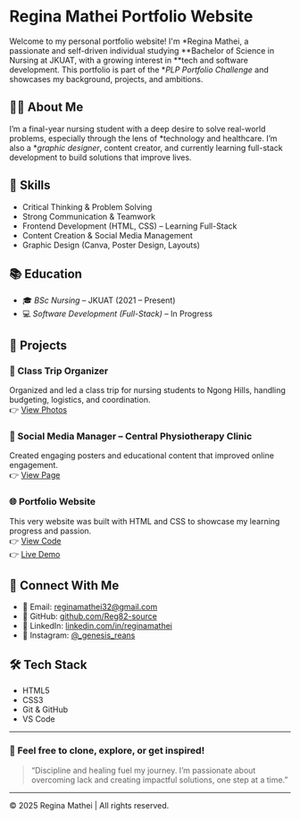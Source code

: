 # Regina Mathei Portfolio Website

Welcome to my personal portfolio website! I'm *Regina Mathei, a passionate and self-driven individual studying **Bachelor of Science in Nursing at JKUAT, with a growing interest in **tech and software development. This portfolio is part of the **PLP Portfolio Challenge* and showcases my background, projects, and ambitions.

## 👩‍⚕ About Me

I’m a final-year nursing student with a deep desire to solve real-world problems, especially through the lens of *technology and healthcare. I’m also a **graphic designer*, content creator, and currently learning full-stack development to build solutions that improve lives.

## 🧠 Skills

- Critical Thinking & Problem Solving  
- Strong Communication & Teamwork  
- Frontend Development (HTML, CSS) – Learning Full-Stack  
- Content Creation & Social Media Management  
- Graphic Design (Canva, Poster Design, Layouts)

## 📚 Education

- 🎓 *BSc Nursing* – JKUAT (2021 – Present)  
- 💻 *Software Development (Full-Stack)* – In Progress

## 💼 Projects

### 🎒 Class Trip Organizer  
Organized and led a class trip for nursing students to Ngong Hills, handling budgeting, logistics, and coordination.  
👉 [View Photos](https://photos.app.goo.gl/AHUFBJTi1n8rjaT57)

### 📱 Social Media Manager – Central Physiotherapy Clinic  
Created engaging posters and educational content that improved online engagement.  
👉 [View Page](https://www.facebook.com/CentralPhysiotherapyClinicAndOrthoticsHub)

### 🌐 Portfolio Website  
This very website was built with HTML and CSS to showcase my learning progress and passion.  
👉 [View Code](https://github.com/Reg82-source/ReginaPortfolio)  
👉 [Live Demo](https://reg82-source.github.io/ReginaPortfolio/)

## 🔗 Connect With Me

- 📧 Email: [reginamathei32@gmail.com](mailto:reginamathei32@gmail.com)  
- 🐙 GitHub: [github.com/Reg82-source](https://github.com/Reg82-source)  
- 💼 LinkedIn: [linkedin.com/in/reginamathei](https://www.linkedin.com/in/regina-mathei-690b65292)  
- 📸 Instagram: [@_genesis_reans](https://www.instagram.com/_genesis_reans?igsh=NDZ6Z2xn0XJkNnV5)  

## 🛠 Tech Stack

- HTML5  
- CSS3  
- Git & GitHub  
- VS Code

---

### 🚀 Feel free to clone, explore, or get inspired!

> “Discipline and healing fuel my journey. I’m passionate about overcoming lack and creating impactful solutions, one step at a time.”

---

© 2025 Regina Mathei | All rights reserved.